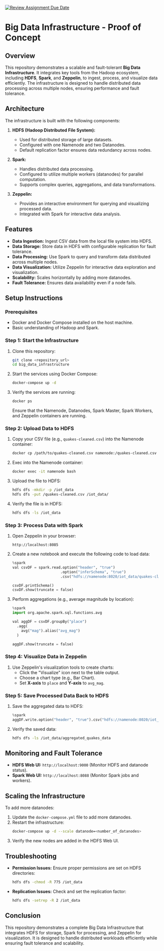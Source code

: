 [![Review Assignment Due Date](https://classroom.github.com/assets/deadline-readme-button-22041afd0340ce965d47ae6ef1cefeee28c7c493a6346c4f15d667ab976d596c.svg)](https://classroom.github.com/a/8pWSgXRX)

# Big Data Infrastructure - Proof of Concept

## Overview
This repository demonstrates a scalable and fault-tolerant **Big Data Infrastructure**. It integrates key tools from the Hadoop ecosystem, including **HDFS**, **Spark**, and **Zeppelin**, to ingest, process, and visualize data efficiently. The infrastructure is designed to handle distributed data processing across multiple nodes, ensuring performance and fault tolerance.

## Architecture
The infrastructure is built with the following components:

1. **HDFS (Hadoop Distributed File System):**
   - Used for distributed storage of large datasets.
   - Configured with one Namenode and two Datanodes.
   - Default replication factor ensures data redundancy across nodes.

2. **Spark:**
   - Handles distributed data processing.
   - Configured to utilize multiple workers (datanodes) for parallel computation.
   - Supports complex queries, aggregations, and data transformations.

3. **Zeppelin:**
   - Provides an interactive environment for querying and visualizing processed data.
   - Integrated with Spark for interactive data analysis.

## Features
- **Data Ingestion:** Ingest CSV data from the local file system into HDFS.
- **Data Storage:** Store data in HDFS with configurable replication for fault tolerance.
- **Data Processing:** Use Spark to query and transform data distributed across multiple nodes.
- **Data Visualization:** Utilize Zeppelin for interactive data exploration and visualization.
- **Scalability:** Scales horizontally by adding more datanodes.
- **Fault Tolerance:** Ensures data availability even if a node fails.

## Setup Instructions

### Prerequisites
- Docker and Docker Compose installed on the host machine.
- Basic understanding of Hadoop and Spark.

### Step 1: Start the Infrastructure
1. Clone this repository:
   ```bash
   git clone <repository_url>
   cd big_data_infrastructure
   ```

2. Start the services using Docker Compose:
   ```bash
   docker-compose up -d
   ```

3. Verify the services are running:
   ```bash
   docker ps
   ```
   Ensure that the Namenode, Datanodes, Spark Master, Spark Workers, and Zeppelin containers are running.

### Step 2: Upload Data to HDFS
1. Copy your CSV file (e.g., `quakes-cleaned.csv`) into the Namenode container:
   ```bash
   docker cp /path/to/quakes-cleaned.csv namenode:/quakes-cleaned.csv
   ```

2. Exec into the Namenode container:
   ```bash
   docker exec -it namenode bash
   ```

3. Upload the file to HDFS:
   ```bash
   hdfs dfs -mkdir -p /iot_data
   hdfs dfs -put /quakes-cleaned.csv /iot_data/
   ```

4. Verify the file is in HDFS:
   ```bash
   hdfs dfs -ls /iot_data
   ```

### Step 3: Process Data with Spark
1. Open Zeppelin in your browser:
   ```
   http://localhost:8085
   ```

2. Create a new notebook and execute the following code to load data:
   ```python
   %spark
   val csvDF = spark.read.option("header", "true")
                         .option("inferSchema", "true")
                         .csv("hdfs://namenode:8020/iot_data/quakes-cleaned.csv")

   csvDF.printSchema()
   csvDF.show(truncate = false)
   ```

3. Perform aggregations (e.g., average magnitude by location):
   ```python
   %spark
   import org.apache.spark.sql.functions.avg

   val aggDF = csvDF.groupBy("place")
     .agg(
       avg("mag").alias("avg_mag")
     )

   aggDF.show(truncate = false)
   ```

### Step 4: Visualize Data in Zeppelin
1. Use Zeppelin's visualization tools to create charts:
   - Click the "Visualize" icon next to the table output.
   - Choose a chart type (e.g., Bar Chart).
   - Set **X-axis** to `place` and **Y-axis** to `avg_mag`.

### Step 5: Save Processed Data Back to HDFS
1. Save the aggregated data to HDFS:
   ```python
   %spark
   aggDF.write.option("header", "true").csv("hdfs://namenode:8020/iot_data/aggregated_quakes_data")
   ```

2. Verify the saved data:
   ```bash
   hdfs dfs -ls /iot_data/aggregated_quakes_data
   ```

## Monitoring and Fault Tolerance
- **HDFS Web UI:** `http://localhost:9000` (Monitor HDFS and datanode status).
- **Spark Web UI:** `http://localhost:8088` (Monitor Spark jobs and workers).

## Scaling the Infrastructure
To add more datanodes:
1. Update the `docker-compose.yml` file to add more datanodes.
2. Restart the infrastructure:
   ```bash
   docker-compose up -d --scale datanode=<number_of_datanodes>
   ```
3. Verify the new nodes are added in the HDFS Web UI.

## Troubleshooting
- **Permission Issues:** Ensure proper permissions are set on HDFS directories:
  ```bash
  hdfs dfs -chmod -R 775 /iot_data
  ```
- **Replication Issues:** Check and set the replication factor:
  ```bash
  hdfs dfs -setrep -R 2 /iot_data
  ```

## Conclusion
This repository demonstrates a complete Big Data Infrastructure that integrates HDFS for storage, Spark for processing, and Zeppelin for visualization. It is designed to handle distributed workloads efficiently while ensuring fault tolerance and scalability.



